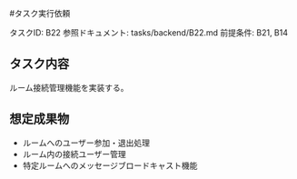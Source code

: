 #タスク実行依頼

タスクID: B22
参照ドキュメント: tasks/backend/B22.md
前提条件: B21, B14

## タスク内容

ルーム接続管理機能を実装する。

## 想定成果物

- ルームへのユーザー参加・退出処理
- ルーム内の接続ユーザー管理
- 特定ルームへのメッセージブロードキャスト機能 